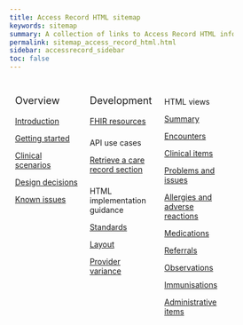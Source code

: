 ```yaml
---
title: Access Record HTML sitemap
keywords: sitemap
summary: A collection of links to Access Record HTML information
permalink: sitemap_access_record_html.html
sidebar: accessrecord_sidebar
toc: false
---
```

<style>
* {
  box-sizing: border-box;
}

/* Create three equal columns that floats next to each other */
.column {
  float: left;
  width: 33.33%;
  padding: 10px;

}

/* Clear floats after the columns */
.row:after {
  content: "";
  display: table;
  clear: both;
}
</style>

<div class="row">
  <div class="column">
   <p style="font-size:18px">Overview</p>
    	<p><a href="/accessrecord.html">Introduction</a></p>
    	<p><a href="/overview_engage.html">Getting started</a></p>
    	<p><a href="accessrecord_clinical_scenarios.html">Clinical scenarios</a></p>
    	<p><a href="accessrecord_design.html">Design decisions</a></p>
    	<p><a href="accessrecord_known_issues.html">Known issues</a></p>
  </div>
  <div class="column">
    <p style="font-size:18px">Development</p>
    	<p><a href="/datalibraryaccessrecord.html">FHIR resources</a></p>
	<p style="padding-top:8px">API use cases</p>
	<p><a href="/accessrecord_use_case_retrieve_a_care_record_section.html">Retrieve a care record section</a></p>
	<p style="padding-top:8px">HTML implementation guidance</p>
	<p><a href="/accessrecord_development_html_implementation_guide.html">Standards</a></p>
	<p><a href="/accessrecord_development_html_layout_guide.html">Layout</a></p>	
	<p><a href="/accessrecord_provider_variance.html">Provider variance</a></p>
	
  </div>
  <div class="column">
    <p style="padding-top:8px">HTML views</p>
    	<p><a href="/accessrecord_view_summary.html">Summary</a></p>
	<p><a href="/accessrecord_view_encounters.html">Encounters</a></p>
	<p><a href="/accessrecord_view_clinical_items.html">Clinical items</a></p>
	<p><a href="/accessrecord_view_problems.html">Problems and issues</a></p>
	<p><a href="/accessrecord_view_allergies.html">Allergies and adverse reactions</a></p>
	<p><a href="/accessrecord_view_medications.html">Medications</a></p>	
	<p><a href="/accessrecord_view_referrals.html">Referrals</a></p>
	<p><a href="/accessrecord_view_observations.html">Observations</a></p>
	<p><a href="/accessrecord_view_immunisations.html">Immunisations</a></p>
	<p><a href="/accessrecord_view_administrative_items.html">Administrative items</a></p>
  </div>
</div>
